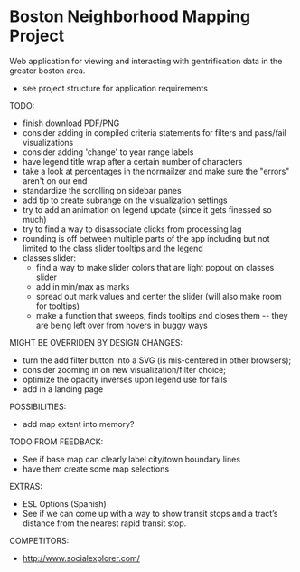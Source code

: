 # Boston Neighborhood Mapping Project
Web application for viewing and interacting with gentrification data in the greater boston area.
- see project structure for application requirements

TODO:
- finish download PDF/PNG
- consider adding in compiled criteria statements for filters and pass/fail visualizations
- consider adding 'change' to year range labels
- have legend title wrap after a certain number of characters
- take a look at percentages in the normailzer and make sure the "errors" aren't on our end
- standardize the scrolling on sidebar panes
- add tip to create subrange on the visualization settings
- try to add an animation on legend update (since it gets finessed so much)
- try to find a way to disassociate clicks from processing lag
- rounding is off between multiple parts of the app including but not limited to the class slider tooltips and the legend
- classes slider: 
  - find a way to make slider colors that are light popout on classes slider
  - add in min/max as marks
  - spread out mark values and center the slider (will also make room for tooltips)
  - make a function that sweeps, finds tooltips and closes them -- they are being left over from hovers in buggy ways

MIGHT BE OVERRIDEN BY DESIGN CHANGES:
- turn the add filter button into a SVG (is mis-centered in other browsers);
- consider zooming in on new visualization/filter choice;
- optimize the opacity inverses upon legend use for fails
- add in a landing page

POSSIBILITIES:
- add map extent into memory?

TODO FROM FEEDBACK:
- See if base map can clearly label city/town boundary lines
- have them create some map selections

EXTRAS:
- ESL Options (Spanish)
- See if we can come up with a way to show transit stops and a tract’s distance from the nearest rapid transit stop.

COMPETITORS:
- http://www.socialexplorer.com/